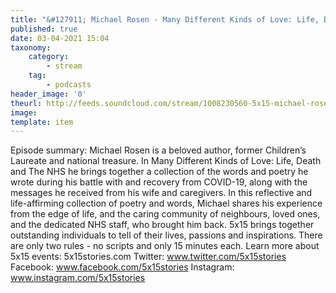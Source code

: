 ```yaml
---
title: "&#127911; Michael Rosen - Many Different Kinds of Love: Life, Death, and The NHS"
published: true
date: 03-04-2021 15:04
taxonomy:
    category:
        - stream
    tag:
        - podcasts
header_image: '0'
theurl: http://feeds.soundcloud.com/stream/1008230560-5x15-michael-rosen-many-different-kinds-of-love-life-death-and-the-nhs.mp3
image: 
template: item
--- 
```

Episode summary: Michael Rosen is a beloved author, former Children’s Laureate and national treasure. In Many Different Kinds of Love: Life, Death and The NHS he brings together a collection of the words and poetry he wrote during his battle with and recovery from COVID-19, along with the messages he received from his wife and caregivers. In this reflective and life-affirming collection of poetry and words, Michael shares his experience from the edge of life, and the caring community of neighbours, loved ones, and the dedicated NHS staff, who brought him back. 5x15 brings together outstanding individuals to tell of their lives, passions and inspirations. There are only two rules - no scripts and only 15 minutes each. Learn more about 5x15 events: 5x15stories.com Twitter: www.twitter.com/5x15stories Facebook: www.facebook.com/5x15stories Instagram: www.instagram.com/5x15stories
